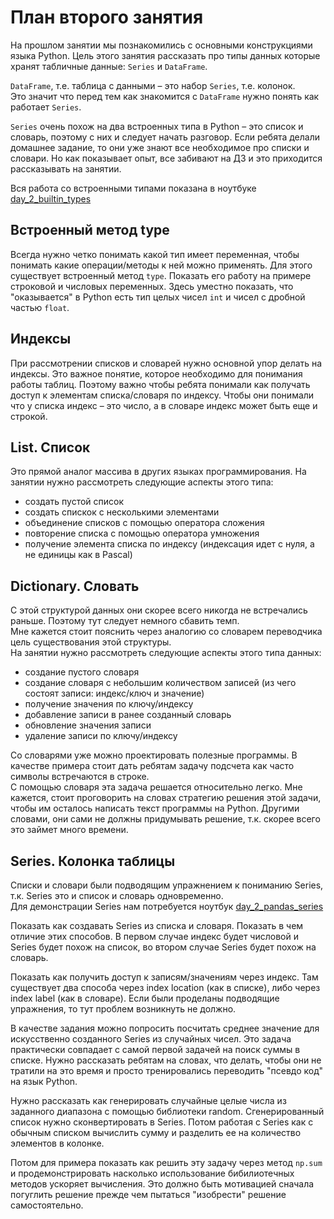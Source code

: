 # План второго занятия

На прошлом занятии мы познакомились с основными конструкциями языка Python. 
Цель этого занятия рассказать про типы данных которые хранят табличные данные: `Series` и `DataFrame`.

`DataFrame`, т.е. таблица с данными – это набор `Series`, т.е. колонок.  
Это значит что перед тем как знакомится с `DataFrame` нужно понять как работает `Series`.

`Series` очень похож на два встроенных типа в Python – это список и словарь, поэтому с них и следует начать разговор. 
Если ребята делали домашнее задание, то они уже знают все необходимое про списки и словари. Но как показывает опыт, все забивают на ДЗ и это приходится рассказывать на занятии.

Вся работа со встроенными типами показана в ноутбуке [day_2_builtin_types](https://github.com/rzaitov/earth_spbu/blob/main/day_2_builtin_types.ipynb)

## Встроенный метод type

Всегда нужно четко понимать какой тип имеет переменная, чтобы понимать какие операции/методы к ней можно применять. 
Для этого существует встроенный метод `type`. Показать его работу на примере строковой и числовых переменных. 
Здесь уместно показать, что "оказывается" в Python есть тип целых чисел `int` и чисел с дробной частью `float`.

## Индексы

При рассмотрении списков и словарей нужно основной упор делать на индексы. Это важное понятие, которое необходимо для понимания работы таблиц.
Поэтому важно чтобы ребята понимали как получать доступ к элементам списка/словаря по индексу. 
Чтобы они понимали что у списка индекс – это число, а в словаре индекс может быть еще и строкой.

## List. Список

Это прямой аналог массива в других языках программирования. На занятии нужно рассмотреть следующие аспекты этого типа:
* создать пустой список
* создать спискок с несколькими элементами
* объединение списков с помощью оператора сложения
* повторение списка с помощью оператора умножения
* получение элемента списка по индексу (индексация идет с нуля, а не единицы как в Pascal)

## Dictionary. Словать

С этой структурой данных они скорее всего никогда не встречались раньше. Поэтому тут следует немного сбавить темп.  
Мне кажется стоит пояснить через аналогию со словарем переводчика цель существования этой структуры.  
На занятии нужно рассмотреть следующие аспекты этого типа данных:
* создание пустого словаря
* создание словаря с небольшим количеством записей (из чего состоят записи: индекс/ключ и значение)
* получение значения по ключу/индексу
* добавление записи в ранее созданный словарь
* обновление значения записи
* удаление записи по ключу/индексу

Со словарями уже можно проектировать полезные программы. В качестве примера стоит дать ребятам задачу подсчета как часто символы встречаются в строке.  
С помощью словаря эта задача решается относительно легко. Мне кажется, стоит проговорить на словах стратегию решения этой задачи, чтобы им осталось написать текст программы на Python. Другими словами, они сами не должны придумывать решение, т.к. скорее всего это займет много времени.

## Series. Колонка таблицы

Списки и словари были подводящим упражнением к пониманию Series, т.к. Series это и список и словарь одновременно.  
Для демонстрации Series нам потребуется ноутбук [day_2_pandas_series](http://localhost:8888/notebooks/day_2_pandas_series.ipynb)

Показать как создавать Series из списка и словаря. Показать в чем отличие этих способов. В первом случае индекс будет числовой и Series будет похож на список, во втором случае Series будет похож на словарь.

Показать как получить доступ к записям/значениям через индекс. Там существует два способа через index location (как в списке), либо через index label (как в словаре). Если были проделаны подводящие упражнения, то тут проблем возникнуть не должно.

В качестве задания можно попросить посчитать среднее значение для искусственно созданного Series из случайных чисел. Это задача практически совпадает с самой первой задачей на поиск суммы в списке. Нужно рассказать ребятам на словах, что делать, чтобы они не тратили на это время и просто тренировались переводить "псевдо код" на язык Python.

Нужно рассказать как генерировать случайные целые числа из заданного диапазона с помощью библиотеки random. Сгенерированный список нужно сконвертировать в Series. Потом работая с Series как с обычным списком вычислить сумму и разделить ее на количество элементов в колонке.

Потом для примера показать как решить эту задачу через метод `np.sum` и продемонстрировать насколько использование бибилиотечных методов ускоряет вычисления. Это должно быть мотивацией сначала погуглить решение прежде чем пытаться "изобрести" решение самостоятельно.

